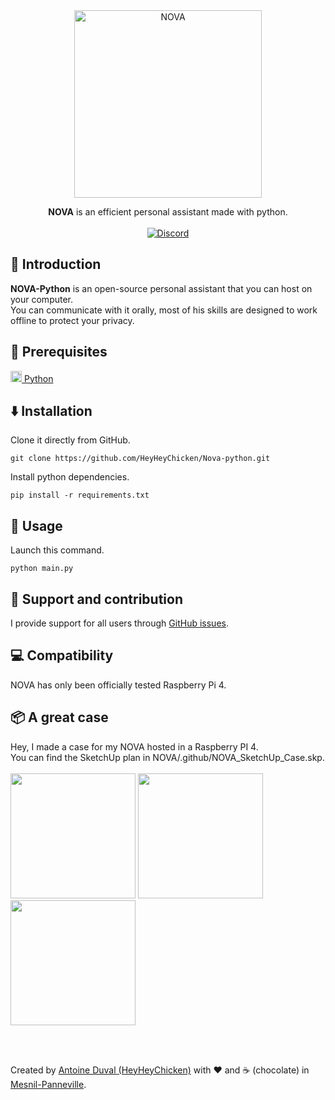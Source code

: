 <div align="center">

<img src="https://raw.githubusercontent.com/HeyHeyChicken/NOVA-Python/5a29220303b46036c4028cb177e7b5191bd068ad/.github/github-logo.svg" alt="NOVA" width="300">

**NOVA** is an efficient personal assistant made with python.<br>
<br>
[![Discord](https://img.shields.io/discord/704685696513736765?label=Discord&style=flat&logo=discord)](https://discord.gg/pkWbhDn)
</div>

## 👋 Introduction

**NOVA-Python** is an open-source personal assistant that you can host on your computer.<br/>
You can communicate with it orally, most of his skills are designed to work offline to protect your privacy.

## 🔧 Prerequisites

[<img src="https://github.com/HeyHeyChicken/Nova-python/blob/main/.github/pythonLogo.png" width="18" /> Python](https://www.python.org/downloads/)

## ⬇️ Installation

Clone it directly from GitHub.
```
git clone https://github.com/HeyHeyChicken/Nova-python.git
```
Install python dependencies.
```
pip install -r requirements.txt
```

## 🚀 Usage

Launch this command.
```
python main.py
```

## 🫵 Support and contribution

I provide support for all users through [GitHub issues](//github.com/HeyHeyChicken/Nova-python/issues).

## 💻 Compatibility

NOVA has only been officially tested Raspberry Pi 4.

## 📦 A great case

Hey, I made a case for my NOVA hosted in a Raspberry PI 4.<br/>
You can find the SketchUp plan in NOVA/.github/NOVA_SketchUp_Case.skp.<br/><br/>
<img height="200px" src="https://github.com/HeyHeyChicken/Nova-python/blob/main/.github/NOVA_SketchUp_Case.gif">
<img height="200px" src="https://github.com/HeyHeyChicken/Nova-python/blob/main/.github/NOVA_Case_Without.jpeg">
<img height="200px" src="https://github.com/HeyHeyChicken/Nova-python/blob/main/.github/NOVA_Case.jpeg">

<br>
<br>

Created by [Antoine Duval (HeyHeyChicken)](//antoine.cuffel.fr) with ❤ and ☕ (chocolate) in [Mesnil-Panneville](//en.wikipedia.org/wiki/Mesnil-Panneville).
